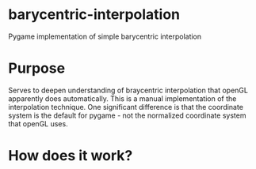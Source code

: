 # barycentric-interpolation
Pygame implementation of simple barycentric interpolation
# Purpose
Serves to deepen understanding of braycentric interpolation that openGL apparently does automatically.
This is a manual implementation of the interpolation technique.
One significant difference is that the coordinate system is the default for pygame - not the normalized coordinate system that openGL uses.
# How does it work?
